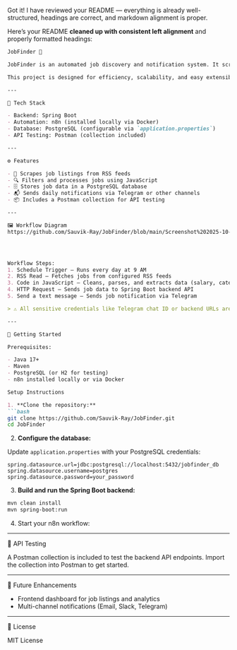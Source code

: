 Got it! I have reviewed your README — everything is already well-structured, headings are correct, and markdown alignment is proper.

Here’s your README **cleaned up with consistent left alignment** and properly formatted headings:

````markdown
JobFinder 🚀

JobFinder is an automated job discovery and notification system. It scrapes job listings from RSS feeds, processes them using JavaScript, stores them in a PostgreSQL database via **Spring Boot**, and sends notifications through automated workflows powered by n8n.

This project is designed for efficiency, scalability, and easy extensibility.

---

🔧 Tech Stack

- Backend: Spring Boot  
- Automation: n8n (installed locally via Docker)  
- Database: PostgreSQL (configurable via `application.properties`)  
- API Testing: Postman (collection included)  

---

⚙️ Features

- 📰 Scrapes job listings from RSS feeds  
- 🔍 Filters and processes jobs using JavaScript  
- 🗄️ Stores job data in a PostgreSQL database  
- 📬 Sends daily notifications via Telegram or other channels  
- 📦 Includes a Postman collection for API testing  

---

🖼️ Workflow Diagram
https://github.com/Sauvik-Ray/JobFinder/blob/main/Screenshot%202025-10-07%20214231.png




Workflow Steps: 
1. Schedule Trigger – Runs every day at 9 AM  
2. RSS Read – Fetches jobs from configured RSS feeds  
3. Code in JavaScript – Cleans, parses, and extracts data (salary, categories, description)  
4. HTTP Request – Sends job data to Spring Boot backend API  
5. Send a text message – Sends job notification via Telegram  

> ⚠️ All sensitive credentials like Telegram chat ID or backend URLs are removed in this public repo. You must configure them locally to run the workflow.

---

🚀 Getting Started

Prerequisites:

- Java 17+  
- Maven  
- PostgreSQL (or H2 for testing)  
- n8n installed locally or via Docker  

Setup Instructions

1. **Clone the repository:**
```bash
git clone https://github.com/Sauvik-Ray/JobFinder.git
cd JobFinder
````

2. **Configure the database:**

Update `application.properties` with your PostgreSQL credentials:

```properties
spring.datasource.url=jdbc:postgresql://localhost:5432/jobfinder_db
spring.datasource.username=postgres
spring.datasource.password=your_password
```

3. **Build and run the Spring Boot backend:**

```bash
mvn clean install
mvn spring-boot:run
```

4. Start your n8n workflow:

---

🧪 API Testing

A Postman collection is included to test the backend API endpoints. Import the collection into Postman to get started.

---

🔮 Future Enhancements

* Frontend dashboard for job listings and analytics
* Multi-channel notifications (Email, Slack, Telegram)

---

📄 License

MIT License
